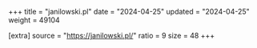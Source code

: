 +++
title = "janilowski.pl"
date = "2024-04-25"
updated = "2024-04-25"
weight = 49104

[extra]
source = "https://janilowski.pl/"
ratio = 9
size = 48
+++
